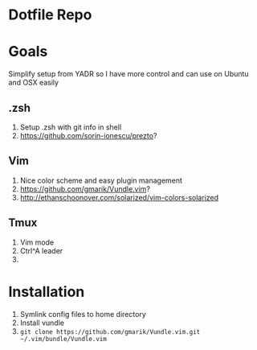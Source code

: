 Dotfile Repo
========

# Goals
Simplify setup from YADR so I have more control and can use on Ubuntu and OSX easily

## .zsh
1. Setup .zsh with git info in shell
2. https://github.com/sorin-ionescu/prezto?

## Vim
1. Nice color scheme and easy plugin management
2. https://github.com/gmarik/Vundle.vim?
3. http://ethanschoonover.com/solarized/vim-colors-solarized

## Tmux
1. Vim mode
1. Ctrl^A leader
2. 

# Installation
1. Symlink config files to home directory
1. Install vundle
  1. `git clone https://github.com/gmarik/Vundle.vim.git ~/.vim/bundle/Vundle.vim`
